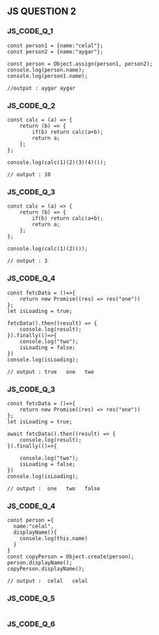 ## JS QUESTION 2

### JS_CODE_Q_1
```
const person1 = {name:"celal"};
const person2 = {name:"aygar"};

const person = Object.assign(person1, person2);
console.log(person.name);
console.log(person1.name);

//output : aygar aygar
```

### JS_CODE_Q_2
```
const calc = (a) => {
	return (b) => {
		if(b) return calc(a+b);
		return a;
	};
};

console.log(calc(1)(2)(3)(4)());

// output : 10
```

### JS_CODE_Q_3
```
const calc = (a) => {
	return (b) => {
		if(b) return calc(a+b);
		return a;
	};
};

console.log(calc(1)(2)());

// output : 3
```

### JS_CODE_Q_4
```
const fetcData = ()=>{
    return new Promise((res) => res("one"))
};
let isLoading = true;

fetcData().then((result) => {
    console.log(result);
}).finally(()=>{
    console.log("two");
    isLoading = false;
})
console.log(isLoading); 

// output : true   one   two
```
### JS_CODE_Q_3
```
const fetcData = ()=>{
    return new Promise((res) => res("one"))
};
let isLoading = true;

await fetcData().then((result) => {
    console.log(result);
}).finally(()=>{

    console.log("two");
    isLoading = false;
})
console.log(isLoading);

// output :  one   two   false
```
### JS_CODE_Q_4
```
const person ={
  name:"celal",
  displayName(){
    console.log(this.name)
  }
}
const copyPerson = Object.create(person);
person.displayName();
copyPerson.displayName();

// output :  celal   celal
```
### JS_CODE_Q_5
```

```
### JS_CODE_Q_6
```

```
